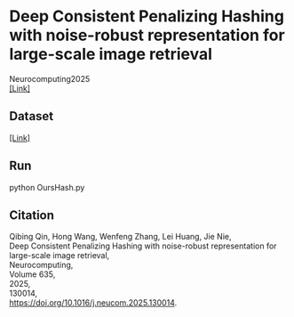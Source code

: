 # Deep Consistent Penalizing Hashing with noise-robust representation for large-scale image retrieval  
Neurocomputing2025  
[[Link]](https://doi.org/10.1016/j.neucom.2025.130014)

## Dataset

[[Link]](https://github.com/shivram1987/VisionTransformerHashing)

## Run

python OursHash.py

## Citation

Qibing Qin, Hong Wang, Wenfeng Zhang, Lei Huang, Jie Nie,  
Deep Consistent Penalizing Hashing with noise-robust representation for large-scale image retrieval,  
Neurocomputing,  
Volume 635,  
2025,  
130014,   
https://doi.org/10.1016/j.neucom.2025.130014.
